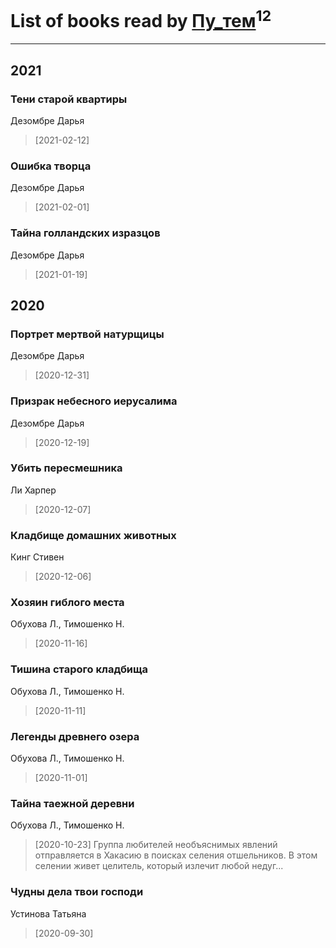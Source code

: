 # List of books read by [Пу_тем](https://www.facebook.com/profile.php?id=3448154788585127)<sup>12</sup>
---

## 2021

### Тени старой квартиры
Дезомбре Дарья
> [2021-02-12] 


### Ошибка творца
Дезомбре Дарья
> [2021-02-01] 


### Тайна голландских изразцов
Дезомбре Дарья
> [2021-01-19] 



## 2020

### Портрет мертвой натурщицы
Дезомбре Дарья
> [2020-12-31] 


### Призрак небесного иерусалима
Дезомбре Дарья
> [2020-12-19] 


### Убить пересмешника
Ли Харпер
> [2020-12-07] 


### Кладбище домашних животных
Кинг Стивен
> [2020-12-06] 


### Хозяин гиблого места
Обухова Л., Тимошенко Н.
> [2020-11-16] 


### Тишина старого кладбища
Обухова Л., Тимошенко Н.
> [2020-11-11] 


### Легенды древнего озера
Обухова Л., Тимошенко Н.
> [2020-11-01] 


### Тайна таежной деревни
Обухова Л., Тимошенко Н.
> [2020-10-23] Группа любителей необъяснимых явлений отправляется в Хакасию в поисках селения отшельников. В этом селении живет целитель, который излечит любой недуг...


### Чудны дела твои господи
Устинова Татьяна
> [2020-09-30] 




